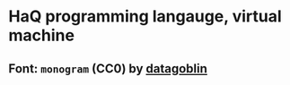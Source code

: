 # HaQ programming langauge, virtual machine

## Font: `monogram` (CC0) by [datagoblin](https://datagoblin.itch.io/monogram)